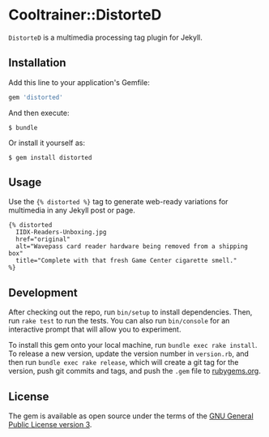 # Cooltrainer::DistorteD

`DistorteD` is a multimedia processing tag plugin for Jekyll.

## Installation

Add this line to your application's Gemfile:

```ruby
gem 'distorted'
```

And then execute:

    $ bundle

Or install it yourself as:

    $ gem install distorted

## Usage

Use the `{% distorted %}` tag to generate web-ready variations for multimedia in any Jekyll post or page.

```
{% distorted 
  IIDX-Readers-Unboxing.jpg
  href="original"
  alt="Wavepass card reader hardware being removed from a shipping box"
  title="Complete with that fresh Game Center cigarette smell."
%}
```

## Development

After checking out the repo, run `bin/setup` to install dependencies. Then, run `rake test` to run the tests. You can also run `bin/console` for an interactive prompt that will allow you to experiment.

To install this gem onto your local machine, run `bundle exec rake install`. To release a new version, update the version number in `version.rb`, and then run `bundle exec rake release`, which will create a git tag for the version, push git commits and tags, and push the `.gem` file to [rubygems.org](https://rubygems.org).

## License

The gem is available as open source under the terms of the [GNU General Public License version 3](https://opensource.org/licenses/GPL-3.0).
